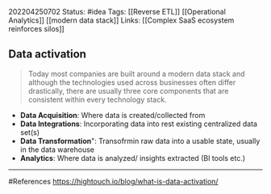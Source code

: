 202204250702
Status: #idea
Tags: [[Reverse ETL]] [[Operational Analytics]] [[modern data stack]]
Links: [[Complex SaaS ecosystem reinforces silos]]
## Data activation
>Today most companies are built around a modern data stack and although the technologies used across businesses often differ drastically, there are usually three core components that are consistent within every technology stack.

- **Data Acquisition**: Where data is created/collected from
- **Data Integrations**: Incorporating data into rest existing centralized data set(s)
- **Data Transformation**": Transofrmin raw data into a usable state, usually in the data warehouse
- **Analytics**: Where data is analyzed/ insights extracted (BI tools etc.)

___
#References
https://hightouch.io/blog/what-is-data-activation/